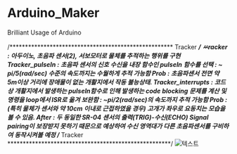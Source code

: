 # Arduino_Maker
Brilliant Usage of Arduino

/***************************************************** Tracker *****************************************************/
ㅆracker : 아두이노, 초음파 센서(2), 서보모터로 물체를 추적하는 행위를 구현
Tracker_pulseIn : 초음파 센서의 신호 수신을 내장 함수인 pulseIn 함수를 선택
                : ~ pi/5(rad/sec) 수준의 속도까지는 수월하게 추적 가능함
           Prob : 초음파센서 전면 약 5m이상 거리에 장애물이 없는 개활지에서 작동 불능상태.
Tracker_interrupts : 코드상 개활지에서 발생하는 pulseIn함수로 인해 발생하는 code blocking 문제를 계산 및 명령을 loop에서 ISR로 옮겨 보완함
                   : ~pi/2(rad/sec)의 속도까지 추적 가능함
              Prob : (특히 물체가 센서와 약 10cm 이내로 근접하였을 경우) 고개가 좌우로 요동치는 모습을 볼 수 있음.
             After : 두 동일한 SR-04 센서의 출력(TRIG)-수신(ECHO) Signal pairing이 보장받지 못하기 때문으로 예상하여 
                     수신 영역대가 다른 초음파센서를 구비하여 동작시켜볼 예정
/***************************************************** Tracker *****************************************************/
![텍스트](C:\Users\송현우\Desktop\Master\kaist\아두실사.png)
